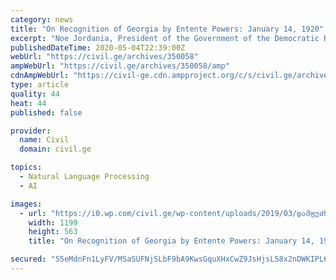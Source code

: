 ```yaml
---
category: news
title: "On Recognition of Georgia by Entente Powers: January 14, 1920"
excerpt: "Noe Jordania, President of the Government of the Democratic Republic of Georgia. “Citizens! Allow me to congratulate you, to congratulate the Georgian people on entering the community of"
publishedDateTime: 2020-05-04T22:39:00Z
webUrl: "https://civil.ge/archives/350058"
ampWebUrl: "https://civil.ge/archives/350058/amp"
cdnAmpWebUrl: "https://civil-ge.cdn.ampproject.org/c/s/civil.ge/archives/350058/amp"
type: article
quality: 44
heat: 44
published: false

provider:
  name: Civil
  domain: civil.ge

topics:
  - Natural Language Processing
  - AI

images:
  - url: "https://i0.wp.com/civil.ge/wp-content/uploads/2019/03/დამფუძნებელი-კრება.jpg?fit=1200%2C563&ssl=1"
    width: 1199
    height: 563
    title: "On Recognition of Georgia by Entente Powers: January 14, 1920"

secured: "S5eMdnFn1LyFV/MSaSUFNjSLbF9bA9KwsGquXHxCwZ9JsHjsL58x2nDWKIPL6hKTGZpfyYPRvuwhG8cFsXh57jXvARv5dI6wK0FmYnnhI/CmIl6ySTrDG+Cg+VyG0r3QascQPVfSCLpHnB/K4xlpBe/SJTBrDefhlcNQpvmyPZerQZ01L+/p7ae2g9U128AHqow8RVGfvHrfkAe8yIP5T3UH9cgBYSY3BKuyboKLW4GWv05iViXm/6sCy9KBhhOeXV5s0EvYZ1A9qSZNjm1i93TeFKhJxr2IJf0upF67HAqicnM0W5TQqCFS774zlt+2;b5qOgWtTcIc59AbZqhZ4PQ=="
---
```


